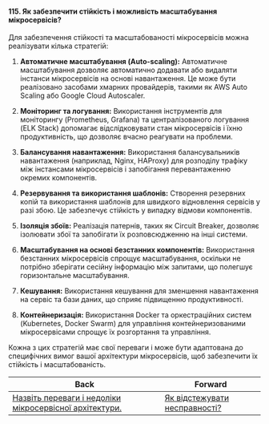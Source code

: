 #### 115. Як забезпечити стійкість і можливість масштабування мікросервісів?

Для забезпечення стійкості та масштабованості мікросервісів можна реалізувати кілька стратегій:

1. **Автоматичне масштабування (Auto-scaling):**
   Автоматичне масштабування дозволяє автоматично додавати або видаляти інстанси мікросервісів на основі навантаження. Це може бути реалізовано засобами хмарних провайдерів, такими як AWS Auto Scaling або Google Cloud Autoscaler.

2. **Моніторинг та логування:**
   Використання інструментів для моніторингу (Prometheus, Grafana) та централізованого логування (ELK Stack) допомагає відслідковувати стан мікросервісів і їхню продуктивність, що дозволяє вчасно реагувати на проблеми.

3. **Балансування навантаження:**
   Використання балансувальників навантаження (наприклад, Nginx, HAProxy) для розподілу трафіку між інстансами мікросервісів і запобігання перевантаженню окремих компонентів.

4. **Резервування та використання шаблонів:**
   Створення резервних копій та використання шаблонів для швидкого відновлення сервісів у разі збою. Це забезпечує стійкість у випадку відмови компонентів.

5. **Ізоляція збоїв:**
   Реалізація патернів, таких як Circuit Breaker, дозволяє ізолювати збої та запобігати їх розповсюдженню на інші системи.

6. **Масштабування на основі безстанних компонентів:**
   Використання безстанних мікросервісів спрощує масштабування, оскільки не потрібно зберігати сесійну інформацію між запитами, що полегшує горизонтальне масштабування.

7. **Кешування:**
   Використання кешування для зменшення навантаження на сервіс та бази даних, що сприяє підвищенню продуктивності.

8. **Контейнеризація:**
   Використання Docker та оркестраційних систем (Kubernetes, Docker Swarm) для управління контейнеризованими мікросервісами спрощує їх розгортання та управління.

Кожна з цих стратегій має свої переваги і може бути адаптована до специфічних вимог вашої архітектури мікросервісів, щоб забезпечити їх стійкість і масштабованість.

| Back | Forward |
|---|---|
| [Назвіть переваги і недоліки мікросервісної архітектури.](/ua/middle/microservices/what-are-the-advantages-and-disadvantages-of-a-microservices-architecture.md)  | [Як відстежувати несправності?](/ua/middle/microservices/how-to-trace-faults.md) |